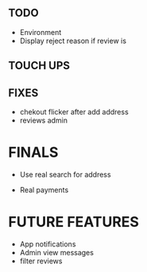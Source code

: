 ## TODO

- Environment 
- Display reject reason if review is
## TOUCH UPS


## FIXES
- chekout flicker after add address
- reviews admin

# FINALS

- Use real search for address

- Real payments

# FUTURE FEATURES

- App notifications
- Admin view messages
- filter reviews